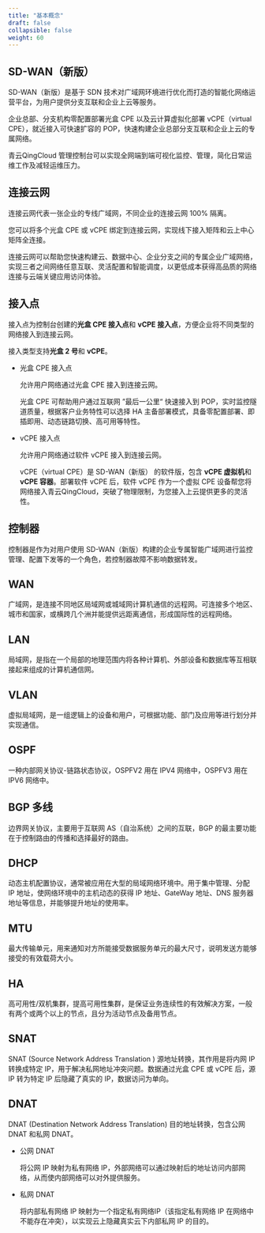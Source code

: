```yaml
---
title: "基本概念"
draft: false
collapsible: false
weight: 60
---
```


## SD-WAN（新版）

SD-WAN（新版）是基于 SDN 技术对广域网环境进行优化而打造的智能化网络运营平台，为用户提供分支互联和企业上云等服务。

企业总部、分支机构零配置部署光盒 CPE 以及云计算虚拟化部署 vCPE（virtual CPE），就近接入可快速扩容的 POP，快速构建企业总部分支互联和企业上云的专属网络。

青云QingCloud 管理控制台可以实现全网端到端可视化监控、管理，简化日常运维工作及减轻运维压力。

## 连接云网

连接云网代表一张企业的专线广域网，不同企业的连接云网 100% 隔离。

您可以将多个光盒 CPE 或 vCPE 绑定到连接云网，实现线下接入矩阵和云上中心矩阵全连接。

连接云网可以帮助您快速构建云、数据中心、企业分支之间的专属企业广域网络，实现三者之间网络任意互联、灵活配置和智能调度，以更低成本获得高品质的网络连接与云端关键应用访问体验。

## 接入点

接入点为控制台创建的**光盒 CPE 接入点**和 **vCPE 接入点**，方便企业将不同类型的网络接入到连接云网。

接入类型支持**光盒 2 号**和 **vCPE**。

- 光盒 CPE 接入点

  允许用户网络通过光盒 CPE 接入到连接云网。

  光盒 CPE 可帮助用户通过互联网 ”最后一公里“ 快速接入到 POP，实时监控隧道质量，根据客户业务特性可以选择 HA 主备部署模式，具备零配置部署、即插即用、动态链路切换、高可用等特性。

- vCPE 接入点

  允许用户网络通过软件 vCPE 接入到连接云网。

  vCPE（virtual CPE）是 SD-WAN（新版） 的软件版，包含 **vCPE 虚拟机**和 **vCPE 容器**。部署软件 vCPE 后，软件 vCPE 作为一个虚拟 CPE 设备帮您将网络接入青云QingCloud，突破了物理限制，为您接入上云提供更多的灵活性。


## 控制器

控制器是作为对用户使用 SD-WAN（新版）构建的企业专属智能广域网进行监控管理、配置下发等的一个角色，若控制器故障不影响数据转发。

## WAN

广域网，是连接不同地区局域网或城域网计算机通信的远程网。可连接多个地区、城市和国家，或横跨几个洲并能提供远距离通信，形成国际性的远程网络。

## LAN

局域网，是指在一个局部的地理范围内将各种计算机、外部设备和数据库等互相联接起来组成的计算机通信网。  

## VLAN

虚拟局域网，是一组逻辑上的设备和用户，可根据功能、部门及应用等进行划分并实现通信。

## OSPF

一种内部网关协议-链路状态协议，OSPFV2 用在 IPV4 网络中，OSPFV3 用在 IPV6 网络中。

## BGP 多线

边界网关协议，主要用于互联网 AS（自治系统）之间的互联，BGP 的最主要功能在于控制路由的传播和选择最好的路由。

## DHCP 

动态主机配置协议，通常被应用在大型的局域网络环境中。用于集中管理、分配 IP 地址，使网络环境中的主机动态的获得 IP 地址、GateWay 地址、DNS 服务器地址等信息，并能够提升地址的使用率。

## MTU

最大传输单元，用来通知对方所能接受数据服务单元的最大尺寸，说明发送方能够接受的有效载荷大小。

## HA

高可用性/双机集群，提高可用性集群，是保证业务连续性的有效解决方案，一般有两个或两个以上的节点，且分为活动节点及备用节点。

## SNAT

SNAT (Source Network Address Translation ) 源地址转换，其作用是将内网 IP 转换成特定 IP，用于解决私网地址冲突问题。数据通过光盒 CPE 或 vCPE 后，源 IP 转为特定 IP 后隐藏了真实的 IP，数据访问为单向。

## DNAT

DNAT (Destination Network Address Translation) 目的地址转换，包含公网 DNAT 和私网 DNAT。

- 公网 DNAT

  将公网 IP 映射为私有网络 IP，外部网络可以通过映射后的地址访问内部网络，从而使内部网络可以对外提供服务。

- 私网 DNAT 

  将内部私有网络 IP 映射为一个指定私有网络IP（该指定私有网络 IP 在网络中不能存在冲突），以实现云上隐藏真实云下内部私网 IP 的目的。




